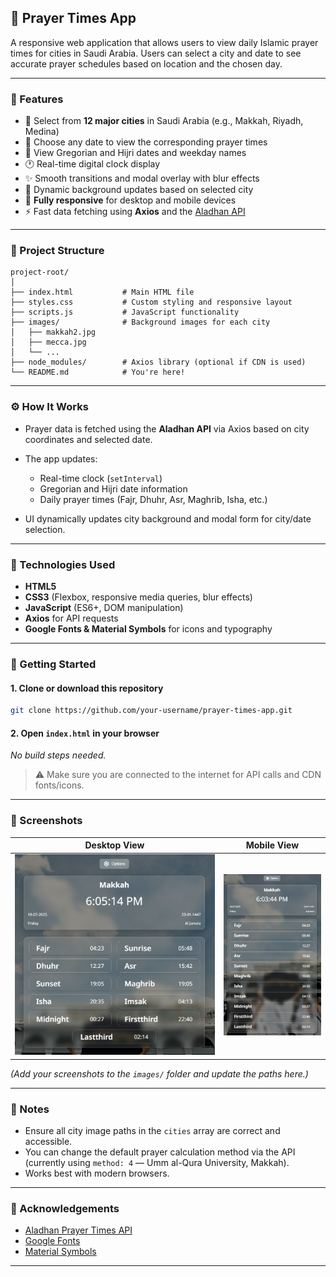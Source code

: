 ## 🕌 Prayer Times App

A responsive web application that allows users to view daily Islamic prayer times for cities in Saudi Arabia. Users can select a city and date to see accurate prayer schedules based on location and the chosen day.

---

### 🌟 Features

* 🕋 Select from **12 major cities** in Saudi Arabia (e.g., Makkah, Riyadh, Medina)
* 📅 Choose any date to view the corresponding prayer times
* 🕌 View Gregorian and Hijri dates and weekday names
* 🕐 Real-time digital clock display
* ✨ Smooth transitions and modal overlay with blur effects
* 🎨 Dynamic background updates based on selected city
* 📱 **Fully responsive** for desktop and mobile devices
* ⚡ Fast data fetching using **Axios** and the [Aladhan API](https://aladhan.com/prayer-times-api)

---

### 📁 Project Structure

```
project-root/
│
├── index.html           # Main HTML file
├── styles.css           # Custom styling and responsive layout
├── scripts.js           # JavaScript functionality
├── images/              # Background images for each city
│   ├── makkah2.jpg
│   ├── mecca.jpg
│   └── ...
├── node_modules/        # Axios library (optional if CDN is used)
└── README.md            # You're here!
```

---

### ⚙️ How It Works

* Prayer data is fetched using the **Aladhan API** via Axios based on city coordinates and selected date.
* The app updates:

  * Real-time clock (`setInterval`)
  * Gregorian and Hijri date information
  * Daily prayer times (Fajr, Dhuhr, Asr, Maghrib, Isha, etc.)
* UI dynamically updates city background and modal form for city/date selection.

---

### 🔧 Technologies Used

* **HTML5**
* **CSS3** (Flexbox, responsive media queries, blur effects)
* **JavaScript** (ES6+, DOM manipulation)
* **Axios** for API requests
* **Google Fonts & Material Symbols** for icons and typography

---

### 🚀 Getting Started

#### 1. Clone or download this repository

```bash
git clone https://github.com/your-username/prayer-times-app.git
```

#### 2. Open `index.html` in your browser

*No build steps needed.*

> ⚠️ Make sure you are connected to the internet for API calls and CDN fonts/icons.

---

### 📸 Screenshots

| Desktop View                          | Mobile View                         |
| ------------------------------------- | ----------------------------------- |
| ![desktop](./images/demo-desktop.png) | ![mobile](./images/demo-mobile.png) |

*(Add your screenshots to the `images/` folder and update the paths here.)*

---

### 📌 Notes

* Ensure all city image paths in the `cities` array are correct and accessible.
* You can change the default prayer calculation method via the API (currently using `method: 4` — Umm al-Qura University, Makkah).
* Works best with modern browsers.

---

### 🙏 Acknowledgements

* [Aladhan Prayer Times API](https://aladhan.com/prayer-times-api)
* [Google Fonts](https://fonts.google.com/)
* [Material Symbols](https://fonts.google.com/icons)

---

